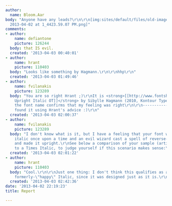 ```yaml
---
author:
  name: Bloom.Aar
body: "Anyone have any leads?\r\n\r\n[img:sites/default/files/old-images/Screen Shot
  2013-04-02 at 1_4423.59.07 PM.png]"
comments:
- author:
    name: defiantone
    picture: 126244
  body: that IS evil.
  created: '2013-04-03 00:40:01'
- author:
    name: hrant
    picture: 110403
  body: "Looks like something by Hagmann.\r\n\r\nhhp\r\n"
  created: '2013-04-03 01:49:46'
- author:
    name: fvilanakis
    picture: 123289
  body: "You are so right Hrant ;)\r\nIt is <strong>[[http://www.fontshop.com/fonts/downloads/kontour_type/odile_display_pack_ot/|Odile
    Upright Italic OT]]</strong> by Sibylle Hagmann (2010, Kontour Type)\r\n\r\n...and
    the font name confirms that my feeling was right\r\n\r\n-----------------------------------------------\r\nI
    found it using Hrant's advice :)\r\n"
  created: '2013-04-03 02:00:37'
- author:
    name: fvilanakis
    picture: 123289
  body: "I don't know what is it, but I have a feeling that your font was a happy
    italic once upon a time and an evil wizard cast a spell of reverse-slant on it
    and made it upright.\r\nSee below a comparison of your sample (artificially slanted)
    to a Times Italic, to judge yourself if this scenario makes sense:\r\n\r\n [img:sites/default/files/old-images/report-italic_6192.jpg]"
  created: '2013-04-03 02:01:22'
- author:
    name: hrant
    picture: 110403
  body: "Cool.\r\n\r\nJust one thing: I don't think this qualifies as a distorted
    formerly-\"happy\" Italic, since it was designed just as it is.\r\n\r\nhhp\r\n"
  created: '2013-04-03 02:42:36'
date: '2013-04-02 22:19:23'
title: Report

---
```

